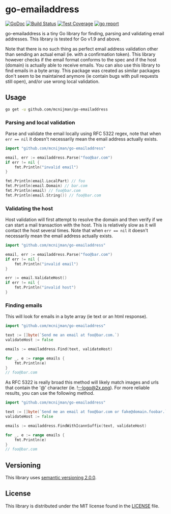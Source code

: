 # go-emailaddress #

[![GoDoc](https://godoc.org/github.com/mcnijman/go-emailaddress?status.svg)](https://godoc.org/github.com/mcnijman/go-emailaddress) [![Build Status](https://travis-ci.org/mcnijman/go-emailaddress.svg?branch=master)](https://travis-ci.org/mcnijman/go-emailaddress) [![Test Coverage](https://coveralls.io/repos/github/mcnijman/go-emailaddress/badge.svg?branch=master)](https://coveralls.io/github/mcnijman/go-emailaddress?branch=master) [![go report](https://goreportcard.com/badge/github.com/mcnijman/go-emailaddress)](https://goreportcard.com/report/github.com/mcnijman/go-emailaddress)

go-emailaddress is a tiny Go library for finding, parsing and validating email addresses. This
library is tested for Go v1.9 and above.

Note that there is no such thing as perfect email address validation other than sending an actual
email (ie. with a confirmation token). This library however checks if the email format conforms to
the spec and if the host (domain) is actually able to receive emails. You can also use this library
to find emails in a byte array. This package was created as similar packages don't seem to be
maintained anymore (ie contain bugs with pull requests still open), and/or use wrong local
validation.

## Usage ##

```bash
go get -u github.com/mcnijman/go-emailaddress
```

### Parsing and local validation ###

Parse and validate the email locally using RFC 5322 regex, note that when `err == nil` it doesn't
necessarily mean the email address actually exists.

```go
import "github.com/mcnijman/go-emailaddress"

email, err := emailaddress.Parse("foo@bar.com")
if err != nil {
    fmt.Println("invalid email")
}

fmt.Println(email.LocalPart) // foo
fmt.Println(email.Domain) // bar.com
fmt.Println(email) // foo@bar.com
fmt.Println(email.String()) // foo@bar.com
```

### Validating the host ###

Host validation will first attempt to resolve the domain and then verify if we can start a mail
transaction with the host. This is relatively slow as it will contact the host several times.
Note that when `err == nil` it doesn't necessarily mean the email address actually exists.

```go
import "github.com/mcnijman/go-emailaddress"

email, err := emailaddress.Parse("foo@bar.com")
if err != nil {
    fmt.Println("invalid email")
}

err := email.ValidateHost()
if err != nil {
    fmt.Println("invalid host")
}
```

### Finding emails ###

This will look for emails in a byte array (ie text or an html response).

```go
import "github.com/mcnijman/go-emailaddress"

text := []byte(`Send me an email at foo@bar.com.`)
validateHost := false

emails := emailaddress.Find(text, validateHost)

for _, e := range emails {
    fmt.Println(e)
}
// foo@bar.com
```

As RFC 5322 is really broad this method will likely match images and urls that contain
the '@' character (ie. !--logo@2x.png). For more reliable results, you can use the following method.

```go
import "github.com/mcnijman/go-emailaddress"

text := []byte(`Send me an email at foo@bar.com or fake@domain.foobar.`)
validateHost := false

emails := emailaddress.FindWithIcannSuffix(text, validateHost)

for _, e := range emails {
    fmt.Println(e)
}
// foo@bar.com
```

## Versioning ##

This library uses [semantic versioning 2.0.0](https://semver.org/spec/v2.0.0.html).

## License ##

This library is distributed under the MIT license found in the [LICENSE](./LICENSE)
file.